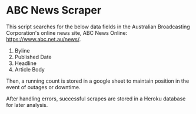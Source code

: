 # ABC News Scraper

This script searches for the below data fields in the Australian Broadcasting Corporation's online news site, ABC News Online: https://www.abc.net.au/news/. 

1. Byline
2. Published Date
3. Headline
4. Article Body

Then, a running count is stored in a google sheet to maintain position in the event of outages or downtime.  

After handling errors, successful scrapes are stored in a Heroku database for later analysis. 
